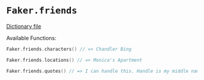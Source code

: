 # `Faker.friends`

[Dictionary file](../src/main/resources/locales/en/friends.yml)

Available Functions:  
```kotlin
Faker.friends.characters() // => Chandler Bing

Faker.friends.locations() // => Monica's Apartment

Faker.friends.quotes() // => I can handle this. Handle is my middle name. Actually, handle is the middle of my first name.
```
